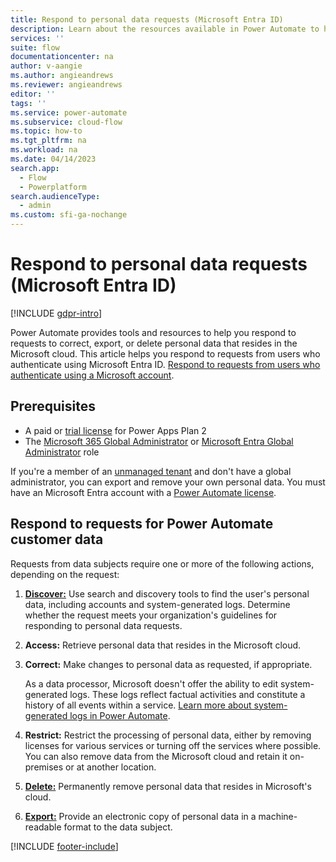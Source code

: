 ```yaml
---
title: Respond to personal data requests (Microsoft Entra ID)
description: Learn about the resources available in Power Automate to help you meet your obligations under various privacy laws and regulations for users who authenticate using Microsoft Entra ID.
services: ''
suite: flow
documentationcenter: na
author: v-aangie
ms.author: angieandrews
ms.reviewer: angieandrews
editor: ''
tags: ''
ms.service: power-automate
ms.subservice: cloud-flow
ms.topic: how-to
ms.tgt_pltfrm: na
ms.workload: na
ms.date: 04/14/2023
search.app: 
  - Flow
  - Powerplatform
search.audienceType: 
  - admin
ms.custom: sfi-ga-nochange
---
```


# Respond to personal data requests (Microsoft Entra ID)

[!INCLUDE [gdpr-intro](~/../shared-content/shared/privacy-includes/gdpr-intro.md)]

Power Automate provides tools and resources to help you respond to requests to correct, export, or delete personal data that resides in the Microsoft cloud. This article helps you respond to requests from users who authenticate using Microsoft Entra ID. [Respond to requests from users who authenticate using a Microsoft account](privacy-dsr-summary-msa.md).

## Prerequisites

- A paid or [trial license](https://make.powerapps.com/trial) for Power Apps Plan 2
- The [Microsoft 365 Global Administrator](https://support.office.com/article/assign-admin-roles-in-office-365-for-business-eac4d046-1afd-4f1a-85fc-8219c79e1504) or [Microsoft Entra Global Administrator](/azure/active-directory/active-directory-assign-admin-roles-azure-portal) role

If you're a member of an [unmanaged tenant](/azure/active-directory/domains-admin-takeover) and don't have a global administrator, you can export and remove your own personal data. You must have an Microsoft Entra account with a [Power Automate license](https://make.powerautomate.com/pricing/).

## Respond to requests for Power Automate customer data

Requests from data subjects require one or more of the following actions, depending on the request:

1. [**Discover:**](privacy-dsr-discovery.md) Use search and discovery tools to find the user's personal data, including accounts and system-generated logs. Determine whether the request meets your organization's guidelines for responding to personal data requests.

1. **Access:** Retrieve personal data that resides in the Microsoft cloud.

1. **Correct:** Make changes to personal data as requested, if appropriate.

    As a data processor, Microsoft doesn't offer the ability to edit system-generated logs. These logs reflect factual activities and constitute a history of all events within a service. [Learn more about system-generated logs in Power Automate](/power-platform/admin/powerapps-gdpr-dsr-guide-systemlogs).

1. **Restrict:** Restrict the processing of personal data, either by removing licenses for various services or turning off the services where possible. You can also remove data from the Microsoft cloud and retain it on-premises or at another location.

1. [**Delete:**](privacy-dsr-delete.md) Permanently remove personal data that resides in Microsoft's cloud.

1. [**Export:**](privacy-dsr-export.md) Provide an electronic copy of personal data in a machine-readable format to the data subject.

[!INCLUDE [footer-include](includes/footer-banner.md)]
